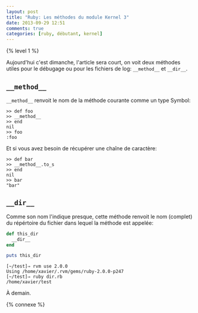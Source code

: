 ```yaml
---
layout: post
title: "Ruby: Les méthodes du module Kernel 3"
date: 2013-09-29 12:51
comments: true
categories: [ruby, débutant, kernel]
---
```


{% level 1 %}

Aujourd'hui c'est dimanche, l'article sera court, on voit deux méthodes
utiles pour le débugage ou pour les fichiers
de log: `__method__` et `__dir__`.

<!-- more -->

`__method__`
------------

`__method__` renvoit le nom de la méthode courante comme un type Symbol:

``` irb
>> def foo
>> __method__
>> end
nil
>> foo
:foo
```

Et si vous avez besoin de récupérer une chaîne de caractère:

``` irb
>> def bar
>> __method__.to_s
>> end
nil
>> bar
"bar"
```

`__dir__`
---------

Comme son nom l'indique presque, cette méthode renvoit le nom (complet)
du répértoire du fichier dans lequel la méthode est appelée:

``` ruby ~/test/dir.rb
def this_dir
  __dir__
end

puts this_dir
```

    [~/test]⇒ rvm use 2.0.0
    Using /home/xavier/.rvm/gems/ruby-2.0.0-p247
    [~/test]⇒ ruby dir.rb 
    /home/xavier/test



<script id='fb33k8u'>(function(i){var f,s=document.getElementById(i);f=document.createElement('iframe');f.src='//api.flattr.com/button/view/?uid=lkdjiin&url='+encodeURIComponent(document.URL);f.title='Flattr';f.height=62;f.width=55;f.style.borderWidth=0;s.parentNode.insertBefore(f,s);})('fb33k8u');</script>

À demain.

{% connexe %}

